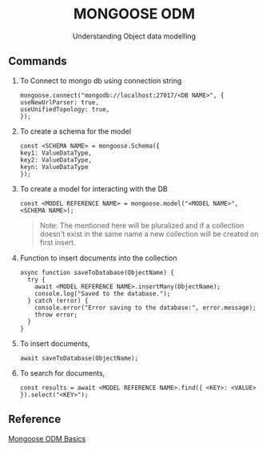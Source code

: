 <h1 align=center> MONGOOSE ODM </h1>
<p align=center> Understanding Object data modelling </p>

## Commands

1. To Connect to mongo db using connection string
    ```
    mongoose.connect("mongodb://localhost:27017/<DB NAME>", {
    useNewUrlParser: true,
    useUnifiedTopology: true,
    });
    ```
2. To create a schema for the model
    ```
    const <SCHEMA NAME> = mongoose.Schema({
    key1: ValueDataType,
    key2: ValueDataType,
    keyn: ValueDataType
    });
    ```
3. To create a model for interacting with the DB
    ```
    const <MODEL REFERENCE NAME> = mongoose.model("<MODEL NAME>", <SCHEMA NAME>);
    ```
    >Note: The <MODEL NAME> mentioned here will be pluralized and if a collection doesn't exist in the same name a new
    >collection will be created on first insert.
4. Function to insert documents into the collection
    ```
    async function saveToDatabase(ObjectName) {
      try {
        await <MODEL REFERENCE NAME>.insertMany(ObjectName);
        console.log("Saved to the database.");
      } catch (error) {
        console.error("Error saving to the database:", error.message);
        throw error;
      }
    }
    ```
5. To insert documents,
    ```
    await saveToDatabase(ObjectName);
    ```
6. To search for documents,
    ```
    const results = await <MODEL REFERENCE NAME>.find({ <KEY>: <VALUE>  }).select("<KEY>"); 
    ```
    
## Reference
[Mongoose ODM Basics](https://www.mongodb.com/developer/languages/javascript/mongoose-versus-nodejs-driver/)

